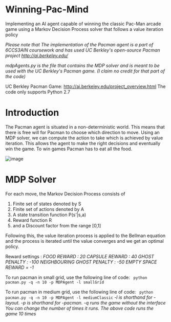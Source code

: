 # Winning-Pac-Mind
Implementing an AI agent capable of winning the classic Pac-Man arcade game using a Markov Decision Process solver that follows a value iteration policy

*Please note that
The implementation of the Pacman agent is a part of 6CCS3AIN coursework and has used UC Berkley's open-source Pacman project http://ai.berkeley.edu/*

*mdpAgents.py is the file that contains the MDP solver and is meant to be used with the UC Berkley's Pacman game. (I claim no credit for that part of the code)*

UC Berkley Pacman Game: http://ai.berkeley.edu/project_overview.html
The code only supports Python 2.7

# Introduction
The Pacman agent is situated in a non-deterministic world. This means that there is free will for Pacman to choose which direction to move. Using an MDP solver, we can compute the action to take which is achieved by value iteration. This allows the agent to make the right decisions and eventually win the game. To win games Pacman has to eat all the food. 

![image](https://github.com/JabeenShukoor/Winning-Pac-Mind/assets/81976818/2a760479-0c2f-4634-855f-fdbace920942)


# MDP Solver 
For each move, the Markov Decision Process consists of
1. Finite set of states denoted by S
2. Finite set of actions denoted by A
3. A state transition function P(s'|s,a)
4. Reward function R
5. and a Discount factor from the range [0,1]

Following this, the value iteration process is applied to the Bellman equation and the process is iterated until the value converges and we get an optimal policy. 

Reward settings :
*FOOD REWARD : 20
CAPSULE REWARD : 40
GHOST PENALTY : -100
NEIGHBOURING GHOST PENALTY : -50
EMPTY SPACE REWARD = -1*

To run pacman in small grid, use the following line of code: 
``` python pacman.py -q -n 10 -p MDPAgent -l smallGrid``` 

To run pacman in medium grid, use the following line of code: 
``` python pacman.py -q -n 10 -p MDPAgent -l mediumClassic``` 
*-l is shorthand for -layout. -p is shorthand for -pacman. -q runs the game without the
interface*
*You can change the number of times it runs. The above code runs the game 10 times*






